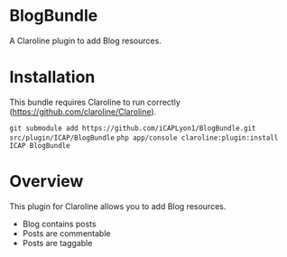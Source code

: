 BlogBundle
==========

A Claroline plugin to add Blog resources.

Installation
============

This bundle requires Claroline to run correctly (https://github.com/claroline/Claroline).

`git submodule add https://github.com/iCAPLyon1/BlogBundle.git src/plugin/ICAP/BlogBundle`
`php app/console claroline:plugin:install ICAP BlogBundle`

Overview
========

This plugin for Claroline allows you to add Blog resources.
* Blog contains posts
* Posts are commentable
* Posts are taggable
